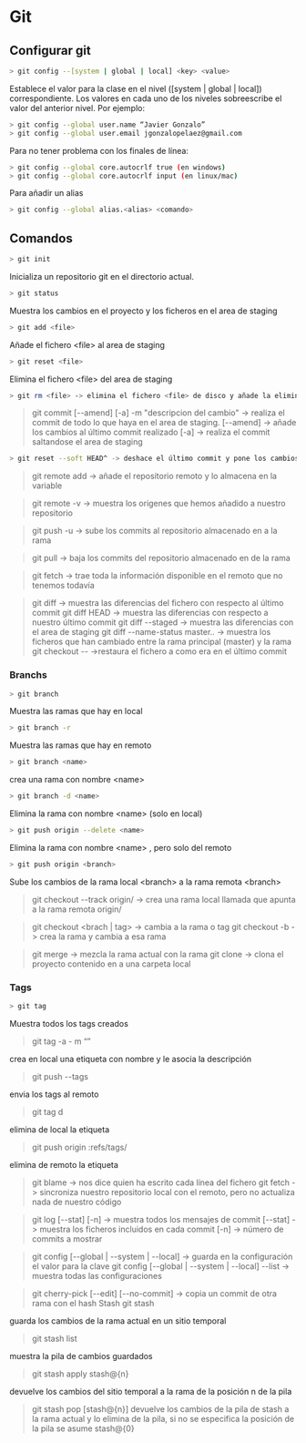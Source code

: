 # Git

## Configurar git
```sh
> git config --[system | global | local] <key> <value>
```
Establece el valor <value> para la clase <key> en el nivel ([system | global | local]) correspondiente. Los valores en cada uno de los niveles sobreescribe el valor del anterior nivel. Por ejemplo:

```sh
> git config --global user.name “Javier Gonzalo”
> git config --global user.email jgonzalopelaez@gmail.com
```

Para no tener problema con los finales de línea:
```sh
> git config --global core.autocrlf true (en windows)
> git config --global core.autocrlf input (en linux/mac)
```

Para añadir un alias
```sh
> git config --global alias.<alias> <comando>
```

## Comandos
```sh
> git init
```
 
Inicializa un repositorio git en el directorio actual.

```sh
> git status
```
Muestra los cambios en el proyecto y los ficheros en el area de staging

```sh
> git add <file>
```
Añade el fichero &lt;file&gt; al area de staging

```sh
> git reset <file>
```
Elimina el fichero &lt;file&gt; del area de staging

```sh
> git rm <file> -> elimina el fichero <file> de disco y añade la eliminación al area de staging
```

>git commit [--amend] [-a] -m "descripcion del cambio" -> realiza el commit de todo lo que haya en el area de staging.
[--amend] -> añade los cambios al último
commit realizado
[-a] -> realiza el commit saltandose el area de staging

```sh
> git reset --soft HEAD^ -> deshace el último commit y pone los cambios en la zona de staging
```
>git remote add <name> <url> -> añade el repositorio remoto <url> y lo almacena en la variable <name>

>git remote -v -> muestra los origenes que hemos añadido a nuestro repositorio

>git push -u  <remote-name> <branch> -> sube los commits al repositorio almacenado en  <remote-name> a la rama <branch>

>git pull <remote-name> <branch> -> baja los commits del repositorio almacenado en <remote-name> de la rama <branch>

>git fetch <remote-name> -> trae toda la información disponible en el remoto <remote-name> que no tenemos todavía

> git diff <file> -> muestra las diferencias del fichero <fichero> con respecto al último commit
> git diff HEAD -> muestra las diferencias con respecto a nuestro último commit
> git diff --staged -> muestra las diferencias con el area de staging
> git diff --name-status master..<branch> -> muestra los ficheros que han cambiado entre la rama principal (master) y la rama <branch>
>git checkout -- <file> ->restaura el fichero <file> a como era en el último commit

### Branchs
```sh
> git branch
```
Muestra las ramas que hay en local

```sh
> git branch -r
```
Muestra las ramas que hay en remoto

```sh
> git branch <name>
```
crea una rama con nombre &lt;name&gt;

```sh
> git branch -d <name>
```
Elimina la rama con nombre &lt;name&gt; (solo en local)

```sh
> git push origin --delete <name>
```
Elimina la rama con nombre &lt;name&gt;	, pero solo del remoto

```sh
> git push origin <branch>
```
Sube los cambios de la rama local &lt;branch&gt; a la rama remota &lt;branch&gt;

>git checkout --track origin/<branch> -> crea una rama local llamada <branch> que apunta a la rama remota origin/<branch>

>git checkout <brach | tag> -> cambia a la rama <branch> o tag <tag>
>git checkout -b <rama> -> crea la rama <rama> y cambia a esa rama


>git merge <rama> -> mezcla la rama actual con la rama <rama>
>git clone <repository> -> clona el proyecto contenido en <repository> a una carpeta local

### Tags
```sh
> git tag
```
Muestra todos los tags creados

> git tag -a <tag> - m “<description>”

crea en local una etiqueta con nombre <tag> y le asocia la descripción <description>

> git push --tags

envia los tags al remoto

> git tag d <tag>

elimina de local la etiqueta <tag>

> git push origin :refs/tags/<tag>

elimina de remoto la etiqueta <tag>


>git blame <file> -> nos dice quien ha escrito cada línea del fichero <file>
>git fetch -> sincroniza nuestro repositorio local con el remoto, pero no actualiza nada de nuestro código

>git log [--stat] [-n] -> muestra todos los mensajes de commit
[--stat] -> muestra los ficheros incluidos en cada commit
[-n] -> número de commits a mostrar

>git config [--global | --system | --local] <key> <value> -> guarda en la configuración el valor <value> para la clave <key>
>git config [--global | --system | --local] --list -> muestra todas las configuraciones

>git cherry-pick [--edit] [--no-commit] <hash> -> copia un commit de otra rama con el hash <hash>
Stash
> git stash

guarda los cambios de la rama actual en un sitio temporal

> git stash list

muestra la pila de cambios guardados

> git stash apply stash@{n}

devuelve los cambios del sitio temporal a la rama de la posición n de la pila

> git stash pop [stash@{n}]
devuelve los cambios de la pila de stash a la rama actual y lo elimina de la pila, si no se especifica la posición de la pila se asume stash@{0}
